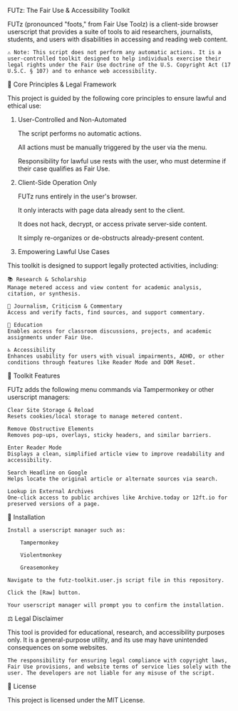 FUTz: The Fair Use & Accessibility Toolkit

FUTz (pronounced "foots," from Fair Use Toolz) is a client-side browser userscript that provides a suite of tools to aid researchers, journalists, students, and users with disabilities in accessing and reading web content.

    ⚠️ Note: This script does not perform any automatic actions. It is a user-controlled toolkit designed to help individuals exercise their legal rights under the Fair Use doctrine of the U.S. Copyright Act (17 U.S.C. § 107) and to enhance web accessibility.

📜 Core Principles & Legal Framework

This project is guided by the following core principles to ensure lawful and ethical use:
1. User-Controlled and Non-Automated

    The script performs no automatic actions.

    All actions must be manually triggered by the user via the menu.

    Responsibility for lawful use rests with the user, who must determine if their case qualifies as Fair Use.

2. Client-Side Operation Only

    FUTz runs entirely in the user's browser.

    It only interacts with page data already sent to the client.

    It does not hack, decrypt, or access private server-side content.

    It simply re-organizes or de-obstructs already-present content.

3. Empowering Lawful Use Cases

This toolkit is designed to support legally protected activities, including:

    📚 Research & Scholarship
    Manage metered access and view content for academic analysis, citation, or synthesis.

    📰 Journalism, Criticism & Commentary
    Access and verify facts, find sources, and support commentary.

    🏫 Education
    Enables access for classroom discussions, projects, and academic assignments under Fair Use.

    ♿ Accessibility
    Enhances usability for users with visual impairments, ADHD, or other conditions through features like Reader Mode and DOM Reset.

🧰 Toolkit Features

FUTz adds the following menu commands via Tampermonkey or other userscript managers:

    Clear Site Storage & Reload
    Resets cookies/local storage to manage metered content.

    Remove Obstructive Elements
    Removes pop-ups, overlays, sticky headers, and similar barriers.

    Enter Reader Mode
    Displays a clean, simplified article view to improve readability and accessibility.

    Search Headline on Google
    Helps locate the original article or alternate sources via search.

    Lookup in External Archives
    One-click access to public archives like Archive.today or 12ft.io for preserved versions of a page.

🚀 Installation

    Install a userscript manager such as:

        Tampermonkey

        Violentmonkey

        Greasemonkey

    Navigate to the futz-toolkit.user.js script file in this repository.

    Click the [Raw] button.

    Your userscript manager will prompt you to confirm the installation.

⚖️ Legal Disclaimer

This tool is provided for educational, research, and accessibility purposes only. It is a general-purpose utility, and its use may have unintended consequences on some websites.

    The responsibility for ensuring legal compliance with copyright laws, Fair Use provisions, and website terms of service lies solely with the user. The developers are not liable for any misuse of the script.

📄 License

This project is licensed under the MIT License.
